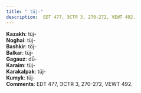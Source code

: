 ```yaml
---
title: " tüj-"
description:  EDT 477, ЭСТЯ 3, 270-272, VEWT 492.
---
```


<strong>Kazakh</strong>:  tüj-<br>
<strong>Noghai</strong>:  tüj-<br>
<strong>Bashkir</strong>:  töj-<br>
<strong>Balkar</strong>:  tüj-<br>
<strong>Gagauz</strong>:  dǖ-<br>
<strong>Karaim</strong>:  tüj-<br>
<strong>Karakalpak</strong>:  tüj-<br>
<strong>Kumyk</strong>:  tüj-<br>
<strong>Comments</strong>:  EDT 477, ЭСТЯ 3, 270-272, VEWT 492.<br>


